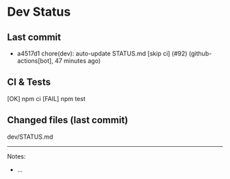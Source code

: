# Dev Status

## Last commit
- a4517d1 chore(dev): auto-update STATUS.md [skip ci] (#92) (github-actions[bot], 47 minutes ago)
## CI & Tests
[OK] npm ci
[FAIL] npm test

## Changed files (last commit)
dev/STATUS.md

---
Notes:
- ...
